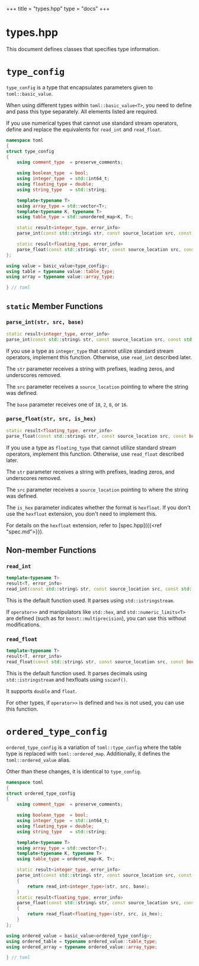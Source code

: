 +++
title = "types.hpp"
type  = "docs"
+++

# types.hpp

This document defines classes that specifies type information.

# `type_config`

`type_config` is a type that encapsulates parameters given to `toml::basic_value`.

When using different types within `toml::basic_value<T>`, you need to define and pass this type separately.
All elements listed are required.

If you use numerical types that cannot use standard stream operators, define and replace the equivalents for `read_int` and `read_float`.

```cpp
namespace toml
{
struct type_config
{
    using comment_type  = preserve_comments;

    using boolean_type  = bool;
    using integer_type  = std::int64_t;
    using floating_type = double;
    using string_type   = std::string;

    template<typename T>
    using array_type = std::vector<T>;
    template<typename K, typename T>
    using table_type = std::unordered_map<K, T>;

    static result<integer_type, error_info>
    parse_int(const std::string& str, const source_location src, const std::uint8_t base);

    static result<floating_type, error_info>
    parse_float(const std::string& str, const source_location src, const bool is_hex);
};

using value = basic_value<type_config>;
using table = typename value::table_type;
using array = typename value::array_type;

} // toml
```

## `static` Member Functions

### `parse_int(str, src, base)`

```cpp
static result<integer_type, error_info>
parse_int(const std::string& str, const source_location src, const std::uint8_t base);
```

If you use a type as `integer_type` that cannot utilize standard stream operators, implement this function.
Otherwise, use `read_int` described later.

The `str` parameter receives a string with prefixes, leading zeros, and underscores removed.

The `src` parameter receives a `source_location` pointing to where the string was defined.

The `base` parameter receives one of `10`, `2`, `8`, or `16`.

### `parse_float(str, src, is_hex)`

```cpp
static result<floating_type, error_info>
parse_float(const std::string& str, const source_location src, const bool is_hex);
```

If you use a type as `floating_type` that cannot utilize standard stream operators, implement this function.
Otherwise, use `read_float` described later.

The `str` parameter receives a string with prefixes, leading zeros, and underscores removed.

The `src` parameter receives a `source_location` pointing to where the string was defined.

The `is_hex` parameter indicates whether the format is `hexfloat`. If you don't use the `hexfloat` extension, you don't need to implement this.

For details on the `hexfloat` extension, refer to [spec.hpp]({{<ref "spec.md">}}).

## Non-member Functions

### `read_int`

```cpp
template<typename T>
result<T, error_info>
read_int(const std::string& str, const source_location src, const std::uint8_t base);
```

This is the default function used. It parses using `std::istringstream`.

If `operator>>` and manipulators like `std::hex`, and `std::numeric_limits<T>` are defined (such as for `boost::multiprecision`), you can use this without modifications.

### `read_float`

```cpp
template<typename T>
result<T, error_info>
read_float(const std::string& str, const source_location src, const bool is_hex);
```

This is the default function used. It parses decimals using `std::istringstream` and hexfloats using `sscanf()`.

It supports `double` and `float`.

For other types, if `operator>>` is defined and `hex` is not used, you can use this function.

# `ordered_type_config`

`ordered_type_config` is a variation of `toml::type_config` where the table type is replaced with `toml::ordered_map`.
Additionally, it defines the `toml::ordered_value` alias.

Other than these changes, it is identical to `type_config`.

```cpp
namespace toml
{
struct ordered_type_config
{
    using comment_type  = preserve_comments;

    using boolean_type  = bool;
    using integer_type  = std::int64_t;
    using floating_type = double;
    using string_type   = std::string;

    template<typename T>
    using array_type = std::vector<T>;
    template<typename K, typename T>
    using table_type = ordered_map<K, T>;

    static result<integer_type, error_info>
    parse_int(const std::string& str, const source_location src, const std::uint8_t base)
    {
        return read_int<integer_type>(str, src, base);
    }
    static result<floating_type, error_info>
    parse_float(const std::string& str, const source_location src, const bool is_hex)
    {
        return read_float<floating_type>(str, src, is_hex);
    }
};

using ordered_value = basic_value<ordered_type_config>;
using ordered_table = typename ordered_value::table_type;
using ordered_array = typename ordered_value::array_type;

} // toml
```

